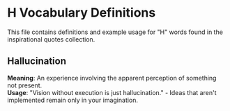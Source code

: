 # H Vocabulary Definitions

This file contains definitions and example usage for "H" words found in the inspirational quotes collection.

## Hallucination

**Meaning**: An experience involving the apparent perception of something not present.  
**Usage**: "Vision without execution is just hallucination." - Ideas that aren't implemented remain only in your imagination.
